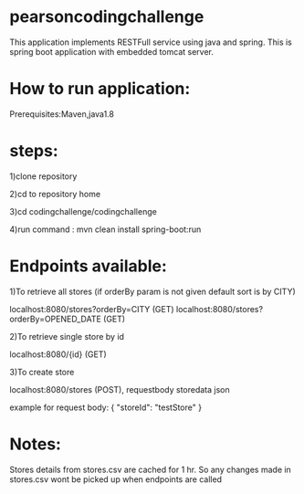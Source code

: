 # pearsoncodingchallenge

This application implements RESTFull service using java and spring.
This is spring boot application with embedded tomcat server.

# How to run application:
Prerequisites:Maven,java1.8

# steps:

1)clone repository

2)cd to repository home

3)cd codingchallenge/codingchallenge

4)run command : mvn clean install spring-boot:run


# Endpoints available:

1)To retrieve all stores (if orderBy param is not given default sort is by CITY)

localhost:8080/stores?orderBy=CITY (GET)
localhost:8080/stores?orderBy=OPENED_DATE (GET)

2)To retrieve single store by id

localhost:8080/{id} (GET)

3)To create store

localhost:8080/stores (POST), requestbody storedata json 

example for request body:
{
  "storeId": "testStore"
}

# Notes:
Stores details from stores.csv are cached for 1 hr. So any changes made in stores.csv wont be picked up when endpoints are called
